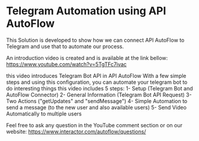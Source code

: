 # Telegram Automation using API AutoFlow

This Solution is developed to show how we can connect API AutoFlow to Telegram and use that to automate our process.

An introduction video is created and is available at the link bellow:
https://www.youtube.com/watch?v=5TgTFc7ivac

this video introduces Telegram Bot API in API AutoFlow
With a few simple steps and using this configuration, you can automate your telegram bot to do interesting things
this video includes 5 steps:
1- Setup (Telegram Bot and AutoFlow Connector)
2- General Information (Telegram Bot API Request)
3- Two Actions ("getUpdates" and "sendMessage")
4- Simple Automation to send a message (to the new user and also available users)
5- Send Video Automatically to multiple users

Feel free to ask any question in the YouTube comment section
or on our website:
https://www.interactor.com/autoflow/questions/
